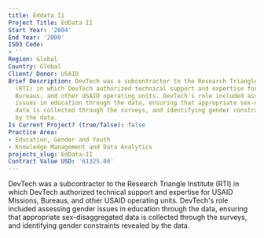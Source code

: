 ```yaml
---
title: Eddata Ii
Project Title: EdData II
Start Year: '2004'
End Year: '2009'
ISO3 Code:
- ''
Region: Global
Country: Global
Client/ Donor: USAID
Brief Description: DevTech was a subcontractor to the Research Triangle Institute
  (RTI) in which DevTech authorized technical support and expertise for USAID Missions,
  Bureaus, and other USAID operating units. DevTech's role included assessing gender
  issues in education through the data, ensuring that appropriate sex-disaggregated
  data is collected through the surveys, and identifying gender constraints revealed
  by the data.
Is Current Project? (true/false): false
Practice Area:
- Education, Gender and Youth
- Knowledge Management and Data Analytics
projects_slug: EdData-II
Contract Value USD: '61325.00'
---
```


DevTech was a subcontractor to the Research Triangle Institute (RTI) in which DevTech authorized technical support and expertise for USAID Missions, Bureaus, and other USAID operating units. DevTech's role included assessing gender issues in education through the data, ensuring that appropriate sex-disaggregated data is collected through the surveys, and identifying gender constraints revealed by the data.